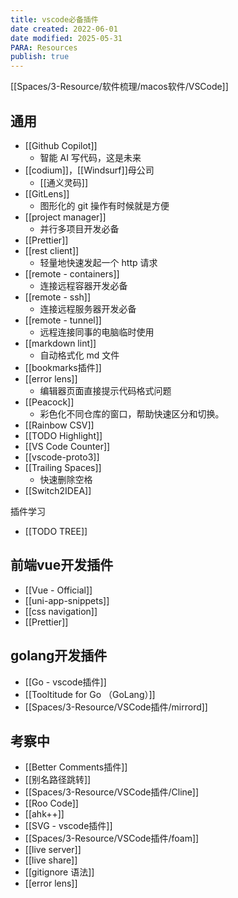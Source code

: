 ```yaml
---
title: vscode必备插件
date created: 2022-06-01
date modified: 2025-05-31
PARA: Resources
publish: true
---
```


[[Spaces/3-Resource/软件梳理/macos软件/VSCode]]

## 通用

- [[Github Copilot]]
	- 智能 AI 写代码，这是未来
- [[codium]]，[[Windsurf]]母公司
	- [[通义灵码]]
- [[GitLens]]
	- 图形化的 git 操作有时候就是方便
- [[project manager]]
	- 并行多项目开发必备
- [[Prettier]]
- [[rest client]]
	- 轻量地快速发起一个 http 请求
- [[remote - containers]]
	- 连接远程容器开发必备
- [[remote - ssh]]
	- 连接远程服务器开发必备
- [[remote - tunnel]]
	- 远程连接同事的电脑临时使用
- [[markdown lint]]
	- 自动格式化 md 文件
- [[bookmarks插件]]
- [[error lens]]
	- 编辑器页面直接提示代码格式问题
- [[Peacock]]
	- 彩色化不同仓库的窗口，帮助快速区分和切换。
- [[Rainbow CSV]]
- [[TODO Highlight]]
- [[VS Code Counter]]
- [[vscode-proto3]]
- [[Trailing Spaces]]
	- 快速删除空格
- [[Switch2IDEA]]

插件学习

- [[TODO TREE]]

## 前端vue开发插件

- [[Vue - Official]]
- [[uni-app-snippets]]
- [[css navigation]]
- [[Prettier]]

## golang开发插件

- [[Go - vscode插件]]
- [[Tooltitude for Go （GoLang）]]
- [[Spaces/3-Resource/VSCode插件/mirrord]]

## 考察中

- [[Better Comments插件]]
- [[别名路径跳转]]
- [[Spaces/3-Resource/VSCode插件/Cline]]
- [[Roo Code]]
- [[ahk++]]
- [[SVG - vscode插件]]
- [[Spaces/3-Resource/VSCode插件/foam]]
- [[live server]]
- [[live share]]
- [[gitignore 语法]]
- [[error lens]]
